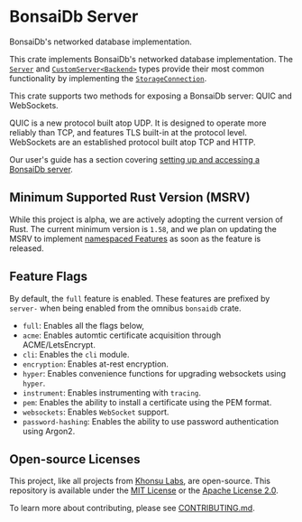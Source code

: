 # BonsaiDb Server

BonsaiDb's networked database implementation.

This crate implements BonsaiDb's networked database implementation. The
[`Server`](https://dev.bonsaidb.io/main/docs/bonsaidb_server/type.Server.html) and [`CustomServer<Backend>`](https://dev.bonsaidb.io/main/docs/bonsaidb_server/struct.CustomServer.html)
types provide their most common functionality by implementing the
[`StorageConnection`](https://dev.bonsaidb.io/main/docs/bonsaidb/core/connection/trait.StorageConnection.html).

This crate supports two methods for exposing a BonsaiDb server: QUIC and
WebSockets.

QUIC is a new protocol built atop UDP. It is designed to operate more
reliably than TCP, and features TLS built-in at the protocol level.
WebSockets are an established protocol built atop TCP and HTTP.

Our user's guide has a section covering [setting up and accessing a BonsaiDb
server](https://dev.bonsaidb.io/main/guide/integration/server.html).

## Minimum Supported Rust Version (MSRV)

While this project is alpha, we are actively adopting the current version of
Rust. The current minimum version is `1.58`, and we plan on updating the MSRV to
implement [namespaced
Features](https://github.com/khonsulabs/bonsaidb/issues/178) as soon as the
feature is released.

## Feature Flags

By default, the `full` feature is enabled. These features are prefixed by
`server-` when being enabled from the omnibus `bonsaidb` crate.

- `full`: Enables all the flags below,
- `acme`: Enables automtic certificate acquisition through ACME/LetsEncrypt.
- `cli`: Enables the `cli` module.
- `encryption`: Enables at-rest encryption.
- `hyper`: Enables convenience functions for upgrading websockets using `hyper`.
- `instrument`: Enables instrumenting with `tracing`.
- `pem`: Enables the ability to install a certificate using the PEM format.
- `websockets`: Enables `WebSocket` support.
- `password-hashing`: Enables the ability to use password authentication
  using Argon2.

## Open-source Licenses

This project, like all projects from [Khonsu Labs](https://khonsulabs.com/), are
open-source. This repository is available under the [MIT License](./LICENSE-MIT)
or the [Apache License 2.0](./LICENSE-APACHE).

To learn more about contributing, please see [CONTRIBUTING.md](./CONTRIBUTING.md).
